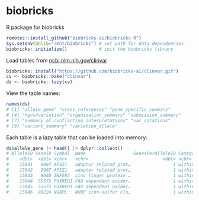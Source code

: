 # biobricks
R package for biobricks

```R
remotes::install_github("biobricks-ai/biobricks-R")
Sys.setenv(bblib="/mnt/biobricks") # set path for data dependencies
biobricks::initialize()            # init the biobricks library
```

Load tables from [ncbi.nlm.nih.gov/clinvar](https://www.ncbi.nlm.nih.gov/clinvar/)
```R
biobricks::install("https://github.com/biobricks-ai/clinvar.git")
cv <- biobricks::bake("clinvar")
ds <- biobricks::lazy(cv)
```

View the table names:  
```R
names(ds)
# [1] "allele_gene" "cross_references" "gene_specific_summary"                 
# [4] "hgvs4variation" "organization_summary" "submission_summary"                    
# [7] "summary_of_conflicting_interpretations" "var_citations"                         
# [9] "variant_summary" "variation_allele"
```

Each table is a lazy table that can be loaded into memory:
```R
ds$allele_gene |> head() |> dplyr::collect()
# AlleleID GeneID Symbol  Name                  GenesPerAlleleID Category Source
#    <dbl>  <dbl> <chr>   <chr>                            <dbl> <chr>    <chr> 
#    15041   9907 AP5Z1   adaptor related prot…                1 within … submi…
#    15042   9907 AP5Z1   adaptor related prot…                1 within … submi…
#    15043   9640 ZNF592  zinc finger protein …                1 within … submi…
#    15044  55572 FOXRED1 FAD dependent oxidor…                1 within … submi…
#    15045  55572 FOXRED1 FAD dependent oxidor…                1 within … submi…
#    15046  80224 NUBPL   NUBP iron-sulfur clu…                1 within … submi…
```
